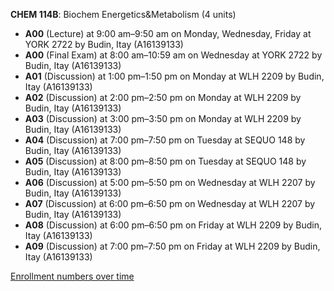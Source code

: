 **CHEM 114B**: Biochem Energetics&Metabolism (4 units)

- **A00** (Lecture) at 9:00 am–9:50 am on Monday, Wednesday, Friday at YORK 2722 by Budin, Itay (A16139133)
- **A00** (Final Exam) at 8:00 am–10:59 am on Wednesday at YORK 2722 by Budin, Itay (A16139133)
- **A01** (Discussion) at 1:00 pm–1:50 pm on Monday at WLH 2209 by Budin, Itay (A16139133)
- **A02** (Discussion) at 2:00 pm–2:50 pm on Monday at WLH 2209 by Budin, Itay (A16139133)
- **A03** (Discussion) at 3:00 pm–3:50 pm on Monday at WLH 2209 by Budin, Itay (A16139133)
- **A04** (Discussion) at 7:00 pm–7:50 pm on Tuesday at SEQUO 148 by Budin, Itay (A16139133)
- **A05** (Discussion) at 8:00 pm–8:50 pm on Tuesday at SEQUO 148 by Budin, Itay (A16139133)
- **A06** (Discussion) at 5:00 pm–5:50 pm on Wednesday at WLH 2207 by Budin, Itay (A16139133)
- **A07** (Discussion) at 6:00 pm–6:50 pm on Wednesday at WLH 2207 by Budin, Itay (A16139133)
- **A08** (Discussion) at 6:00 pm–6:50 pm on Friday at WLH 2209 by Budin, Itay (A16139133)
- **A09** (Discussion) at 7:00 pm–7:50 pm on Friday at WLH 2209 by Budin, Itay (A16139133)

[Enrollment numbers over time](./CHEM114B.tsv)

